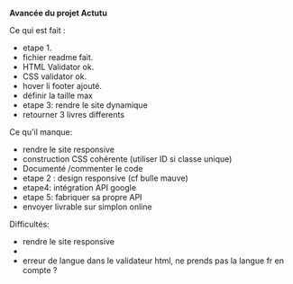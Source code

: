 **Avancée du projet Actutu**

Ce qui est fait :
- etape 1.
- fichier readme fait.
- HTML Validator ok.
- CSS validator ok.
- hover li footer ajouté.
- définir la taille max
- etape 3: rendre le site dynamique
- retourner 3 livres differents 


Ce qu'il manque:
- rendre le site responsive
- construction CSS cohérente (utiliser ID si classe unique)
- Documenté /commenter le code
- etape 2 : design responsive (cf bulle mauve)
- etape4: intégration API google 
- etape 5: fabriquer sa propre API
- envoyer livrable sur simplon online


Difficultés:
- rendre le site responsive
- 
- erreur de langue dans le validateur html, ne prends pas la langue fr en compte ?